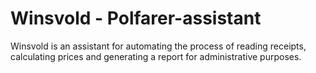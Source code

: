 # Winsvold - Polfarer-assistant
Winsvold is an assistant for automating the process of reading receipts, calculating prices and generating a report for administrative purposes. 

